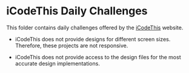 # iCodeThis Daily Challenges

This folder contains daily challenges offered by the [iCodeThis](https://icodethis.com) website.

- iCodeThis does not provide designs for different screen sizes. Therefore, these projects are not responsive.

- iCodeThis does not provide access to the design files for the most accurate design implementations.
